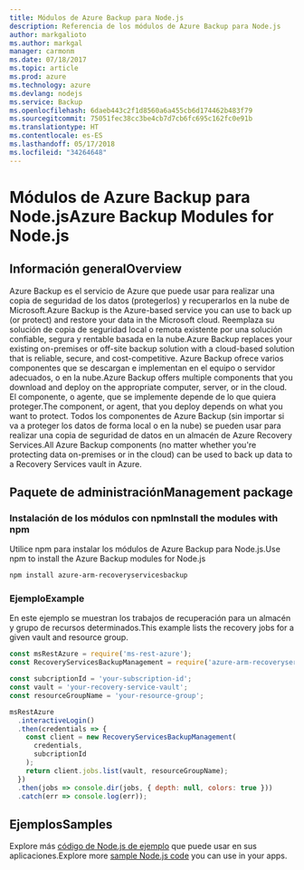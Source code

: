 ```yaml
---
title: Módulos de Azure Backup para Node.js
description: Referencia de los módulos de Azure Backup para Node.js
author: markgalioto
ms.author: markgal
manager: carmonm
ms.date: 07/18/2017
ms.topic: article
ms.prod: azure
ms.technology: azure
ms.devlang: nodejs
ms.service: Backup
ms.openlocfilehash: 6daeb443c2f1d8560a6a455cb6d174462b483f79
ms.sourcegitcommit: 75051fec38cc3be4cb7d7cb6fc695c162fc0e91b
ms.translationtype: HT
ms.contentlocale: es-ES
ms.lasthandoff: 05/17/2018
ms.locfileid: "34264648"
---
```

# <a name="azure-backup-modules-for-nodejs"></a><span data-ttu-id="d94c2-103">Módulos de Azure Backup para Node.js</span><span class="sxs-lookup"><span data-stu-id="d94c2-103">Azure Backup Modules for Node.js</span></span>

## <a name="overview"></a><span data-ttu-id="d94c2-104">Información general</span><span class="sxs-lookup"><span data-stu-id="d94c2-104">Overview</span></span>

<span data-ttu-id="d94c2-105">Azure Backup es el servicio de Azure que puede usar para realizar una copia de seguridad de los datos (protegerlos) y recuperarlos en la nube de Microsoft.</span><span class="sxs-lookup"><span data-stu-id="d94c2-105">Azure Backup is the Azure-based service you can use to back up (or protect) and restore your data in the Microsoft cloud.</span></span> <span data-ttu-id="d94c2-106">Reemplaza su solución de copia de seguridad local o remota existente por una solución confiable, segura y rentable basada en la nube.</span><span class="sxs-lookup"><span data-stu-id="d94c2-106">Azure Backup replaces your existing on-premises or off-site backup solution with a cloud-based solution that is reliable, secure, and cost-competitive.</span></span> <span data-ttu-id="d94c2-107">Azure Backup ofrece varios componentes que se descargan e implementan en el equipo o servidor adecuados, o en la nube.</span><span class="sxs-lookup"><span data-stu-id="d94c2-107">Azure Backup offers multiple components that you download and deploy on the appropriate computer, server, or in the cloud.</span></span> <span data-ttu-id="d94c2-108">El componente, o agente, que se implemente depende de lo que quiera proteger.</span><span class="sxs-lookup"><span data-stu-id="d94c2-108">The component, or agent, that you deploy depends on what you want to protect.</span></span> <span data-ttu-id="d94c2-109">Todos los componentes de Azure Backup (sin importar si va a proteger los datos de forma local o en la nube) se pueden usar para realizar una copia de seguridad de datos en un almacén de Azure Recovery Services.</span><span class="sxs-lookup"><span data-stu-id="d94c2-109">All Azure Backup components (no matter whether you're protecting data on-premises or in the cloud) can be used to back up data to a Recovery Services vault in Azure.</span></span> 

## <a name="management-package"></a><span data-ttu-id="d94c2-110">Paquete de administración</span><span class="sxs-lookup"><span data-stu-id="d94c2-110">Management package</span></span>

### <a name="install-the-modules-with-npm"></a><span data-ttu-id="d94c2-111">Instalación de los módulos con npm</span><span class="sxs-lookup"><span data-stu-id="d94c2-111">Install the modules with npm</span></span>

<span data-ttu-id="d94c2-112">Utilice npm para instalar los módulos de Azure Backup para Node.js.</span><span class="sxs-lookup"><span data-stu-id="d94c2-112">Use npm to install the Azure Backup modules for Node.js</span></span>

```bash
npm install azure-arm-recoveryservicesbackup
```

### <a name="example"></a><span data-ttu-id="d94c2-113">Ejemplo</span><span class="sxs-lookup"><span data-stu-id="d94c2-113">Example</span></span>

<span data-ttu-id="d94c2-114">En este ejemplo se muestran los trabajos de recuperación para un almacén y grupo de recursos determinados.</span><span class="sxs-lookup"><span data-stu-id="d94c2-114">This example lists the recovery jobs for a given vault and resource group.</span></span>

```javascript
const msRestAzure = require('ms-rest-azure');
const RecoveryServicesBackupManagement = require('azure-arm-recoveryservicesbackup');

const subcriptionId = 'your-subscription-id';
const vault = 'your-recovery-service-vault';
const resourceGroupName = 'your-resource-group';

msRestAzure
  .interactiveLogin()
  .then(credentials => {
    const client = new RecoveryServicesBackupManagement(
      credentials,
      subcriptionId
    );
    return client.jobs.list(vault, resourceGroupName);
  })
  .then(jobs => console.dir(jobs, { depth: null, colors: true }))
  .catch(err => console.log(err));
```

## <a name="samples"></a><span data-ttu-id="d94c2-115">Ejemplos</span><span class="sxs-lookup"><span data-stu-id="d94c2-115">Samples</span></span>

<span data-ttu-id="d94c2-116">Explore más [código de Node.js de ejemplo](https://azure.microsoft.com/resources/samples/?platform=nodejs) que puede usar en sus aplicaciones.</span><span class="sxs-lookup"><span data-stu-id="d94c2-116">Explore more [sample Node.js code](https://azure.microsoft.com/resources/samples/?platform=nodejs) you can use in your apps.</span></span>
